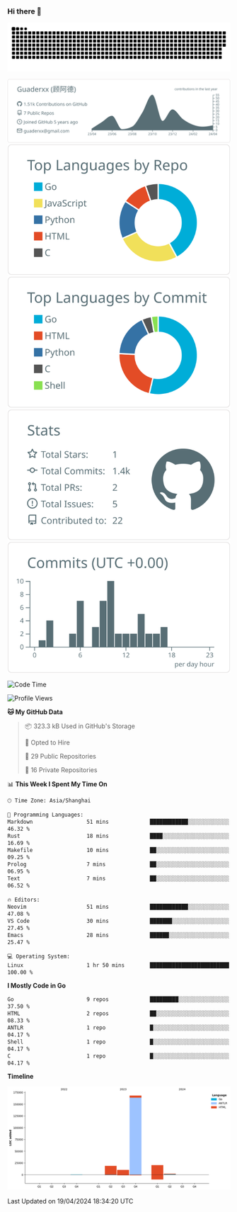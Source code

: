 ### Hi there 👋

<picture>
  <source media="(prefers-color-scheme: dark)" srcset="https://raw.githubusercontent.com/Guaderxx/Guaderxx/output/github-snake-dark.svg">
  <source media="(prefers-color-scheme: light)" srcset="https://raw.githubusercontent.com/Guaderxx/Guaderxx/output/github-snake.svg">
  <img alt="github-snake" src="https://raw.githubusercontent.com/Guaderxx/Guaderxx/output/github-snake.svg">
</picture>

<div align="center">


![](https://raw.githubusercontent.com/Guaderxx/Guaderxx/main/profile-summary-card-output/default/0-profile-details.svg)
![](https://raw.githubusercontent.com/Guaderxx/Guaderxx/main/profile-summary-card-output/default/1-repos-per-language.svg)
![](https://raw.githubusercontent.com/Guaderxx/Guaderxx/main/profile-summary-card-output/default/2-most-commit-language.svg)
![](https://raw.githubusercontent.com/Guaderxx/Guaderxx/main/profile-summary-card-output/default/3-stats.svg)
![](https://raw.githubusercontent.com/Guaderxx/Guaderxx/main/profile-summary-card-output/default/4-productive-time.svg)


</div>

<!--START_SECTION:waka-->
![Code Time](http://img.shields.io/badge/Code%20Time-537%20hrs%2011%20mins-blue)

![Profile Views](http://img.shields.io/badge/Profile%20Views-3-blue)

**🐱 My GitHub Data** 

> 📦 323.3 kB Used in GitHub's Storage 
 > 
> 💼 Opted to Hire
 > 
> 📜 29 Public Repositories 
 > 
> 🔑 16 Private Repositories 
 > 
📊 **This Week I Spent My Time On** 

```text
🕑︎ Time Zone: Asia/Shanghai

💬 Programming Languages: 
Markdown                 51 mins             ████████████░░░░░░░░░░░░░   46.32 % 
Rust                     18 mins             ████░░░░░░░░░░░░░░░░░░░░░   16.69 % 
Makefile                 10 mins             ██░░░░░░░░░░░░░░░░░░░░░░░   09.25 % 
Prolog                   7 mins              ██░░░░░░░░░░░░░░░░░░░░░░░   06.95 % 
Text                     7 mins              ██░░░░░░░░░░░░░░░░░░░░░░░   06.52 % 

🔥 Editors: 
Neovim                   51 mins             ████████████░░░░░░░░░░░░░   47.08 % 
VS Code                  30 mins             ███████░░░░░░░░░░░░░░░░░░   27.45 % 
Emacs                    28 mins             ██████░░░░░░░░░░░░░░░░░░░   25.47 % 

💻 Operating System: 
Linux                    1 hr 50 mins        █████████████████████████   100.00 % 
```

**I Mostly Code in Go** 

```text
Go                       9 repos             █████████░░░░░░░░░░░░░░░░   37.50 % 
HTML                     2 repos             ██░░░░░░░░░░░░░░░░░░░░░░░   08.33 % 
ANTLR                    1 repo              █░░░░░░░░░░░░░░░░░░░░░░░░   04.17 % 
Shell                    1 repo              █░░░░░░░░░░░░░░░░░░░░░░░░   04.17 % 
C                        1 repo              █░░░░░░░░░░░░░░░░░░░░░░░░   04.17 % 
```



**Timeline**

![Lines of Code chart](https://raw.githubusercontent.com/Guaderxx/Guaderxx/main/assets/bar_graph.png)


 Last Updated on 19/04/2024 18:34:20 UTC
<!--END_SECTION:waka-->
